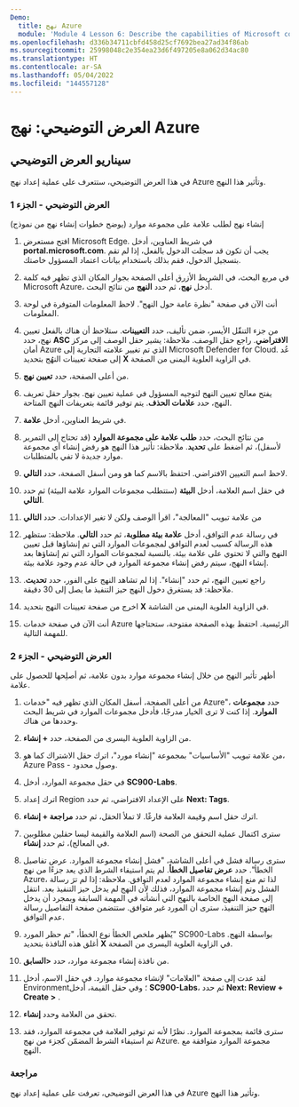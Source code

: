 ```yaml
---
Demo:
  title: نهج Azure
  module: 'Module 4 Lesson 6: Describe the capabilities of Microsoft compliance solutions: Describe Azure Policy'
ms.openlocfilehash: d336b34711cbfd458d25cf7692bea27ad34f86ab
ms.sourcegitcommit: 25998048c2e354ea23d6f497205e8a062d34ac80
ms.translationtype: HT
ms.contentlocale: ar-SA
ms.lasthandoff: 05/04/2022
ms.locfileid: "144557128"
---
```

# <a name="demo-azure-policy"></a>العرض التوضيحي: نهج Azure

## <a name="demo-scenario"></a>سيناريو العرض التوضيحي

في هذا العرض التوضيحي، ستتعرف على عملية إعداد نهج Azure وتأثير هذا النهج.

### <a name="demo-part-1"></a>العرض التوضيحي - الجزء 1

إنشاء نهج لطلب علامة على مجموعة موارد (يوضح خطوات إنشاء نهج من نموذج)

1. افتح مستعرض Microsoft Edge. في شريط العناوين، أدخل **portal.microsoft.com**.  يجب أن تكون قد سجلت الدخول بالفعل، إذا لم تقم بتسجيل الدخول، فقم بذلك باستخدام بيانات اعتماد المسؤول خاصتك.

1. في مربع البحث، في الشريط الأزرق أعلى الصفحة بجوار المكان الذي تظهر فيه كلمة Microsoft Azure، أدخل **نهج**، ثم حدد **النهج** من نتائج البحث.

1. أنت الآن في صفحة "نظرة عامة حول النهج". لاحظ المعلومات المتوفرة في لوحة المعلومات.

1. من جزء التنقّل الأيسر، ضمن تأليف، حدد **التعيينات**.  ستلاحظ أن هناك بالفعل تعيين نهج، حدد **ASC الافتراضي**.  راجع حقل الوصف. ملاحظة: يشير حقل الوصف إلى مركز أمان Azure الذي تم تغيير علامته التجارية إلى Microsoft Defender for Cloud.  عُد إلى صفحة تعيينات النهُج بتحديد **X** في الزاوية العلوية اليمنى من الصفحة.

1. من أعلى الصفحة، حدد **تعيين نهج**.

1. يفتح معالج تعيين النهج لتوجيه المسؤول في عملية تعيين نهج.  بجوار حقل تعريف النهج، حدد **علامات الحذف**.  يتم توفير قائمة بتعريفات النهج المتاحة.  

1. في شريط العناوين، أدخل **علامة**.

1. من نتائج البحث، حدد **طلب علامة على مجموعة الموارد** (قد تحتاج إلى التمرير لأسفل)، ثم اضغط على **تحديد**.  ملاحظة: تأثير هذا النهج هو رفض إنشاء أي مجموعة موارد جديدة لا تفي بالمتطلبات.  

1. لاحظ اسم التعيين الافتراضي.  احتفظ بالاسم كما هو ومن أسفل الصفحة، حدد **التالي**.

1. في حقل اسم العلامة، أدخل **البيئة** (ستتطلب مجموعات الموارد علامة البيئة) ثم حدد **التالي**.  

1. من علامة تبويب "المعالجة"، اقرأ الوصف ولكن لا تغير الإعدادات. حدد **التالي**

1. في رسالة عدم التوافق، أدخل **علامة بيئة مطلوبة**، ثم حدد **التالي**. ملاحظة: ستظهر هذه الرسالة كسبب لعدم التوافق لمجموعات الموارد التي تم إنشاؤها قبل تعيين النهج والتي لا تحتوي على علامة بيئة.  بالنسبة لمجموعات الموارد التي تم إنشاؤها بعد إنشاء النهج، سيتم رفض إنشاء مجموعة الموارد في حالة عدم وجود علامة بيئة.

1. راجع تعيين النهج، ثم حدد "إنشاء".  إذا لم تشاهد النهج على الفور، حدد **تحديث**. ملاحظة: قد يستغرق دخول النهج حيز التنفيذ ما يصل إلى 30 دقيقة.

1. اخرج من صفحة تعيينات النهج بتحديد **X** في الزاوية العلوية اليمنى من الشاشة.

1. أنت الآن في صفحة خدمات Azure الرئيسية.  احتفظ بهذه الصفحة مفتوحة، ستحتاجها للمهمة التالية.

### <a name="demo-part-2"></a>العرض التوضيحي - الجزء 2

أظهر تأثير النهج من خلال إنشاء مجموعة موارد بدون علامة، ثم أصلِحها للحصول على علامة.

1. من أعلى الصفحة، أسفل المكان الذي تظهر فيه "خدمات Azure"، حدد **مجموعات الموارد**. إذا كنت لا ترى الخيار مدرجًا، فأدخل مجموعات الموارد في شريط البحث وحددها من هناك.

1. من الزاوية العلوية اليسرى من الصفحة، حدد **+ إنشاء**.

1. من علامة تبويب "الأساسيات" بمجموعة "إنشاء مورد"، اترك حقل الاشتراك كما هو، Azure Pass - وصول محدود.

1. في حقل مجموعة الموارد، أدخل **SC900-Labs**.

1. اترك إعداد Region على الإعداد الافتراضي، ثم حدد **Next: Tags**.

1. اترك حقل اسم وقيمة العلامة فارغًا.  لا تملأ الحقل، ثم حدد **مراجعة + إنشاء**.

1. سترى اكتمال عملية التحقق من الصحة (اسم العلامة والقيمة ليسا حقلين مطلوبين في المعالج)، ثم حدد **إنشاء**.

1. سترى رسالة فشل في أعلى الشاشة، "فشل إنشاء مجموعة الموارد. عرض تفاصيل الخطأ".  حدد **عرض تفاصيل الخطأ**. لم يتم استيفاء الشرط الذي يعد جزءًا من نهج Azure، لذا تم منع إنشاء مجموعة الموارد لعدم التوافق. ملاحظة: إذا لم ترَ رسالة الفشل وتم إنشاء مجموعة الموارد، فذلك لأن النهج لم يدخل حيز التنفيذ بعد.  انتقل إلى صفحة النهج الخاصة بالنهج التي أنشأته في المهمة السابقة وبمجرد أن يدخل النهج حيز التنفيذ، سترى أن المورد غير متوافق.  ستتضمن صفحة التفاصيل رسالة عدم التوافق.

1. يُظهر ملخص الخطأ نوع الخطأ، "تم حظر المورد" SC900-Labs بواسطة النهج.  أغلق هذه النافذة بتحديد **X** في الزاوية العلوية اليسرى من الصفحة.

1. من نافذة إنشاء مجموعة موارد، حدد **<السابق**.

1. لقد عدت إلى صفحة "العلامات" لإنشاء مجموعة موارد.  في حقل الاسم، أدخل Environment؛ وفي حقل القيمة، أدخل **SC900-Labs**، ثم حدد **Next: Review + Create >** .

1. تحقق من العلامة وحدد **إنشاء**.

1. سترى قائمة بمجموعة الموارد.  نظرًا لأنه تم توفير العلامة في مجموعة الموارد، فقد تم استيفاء الشرط المضمّن كجزء من نهج Azure.  مجموعة الموارد متوافقة مع النهج.

### <a name="review"></a>مراجعة

في هذا العرض التوضيحي، تعرفت على عملية إعداد نهج Azure وتأثير هذا النهج.
